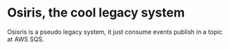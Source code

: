 # Osiris, the cool legacy system

Osisris is a pseudo legacy system, it just consume events publish in a topic at AWS SQS.

